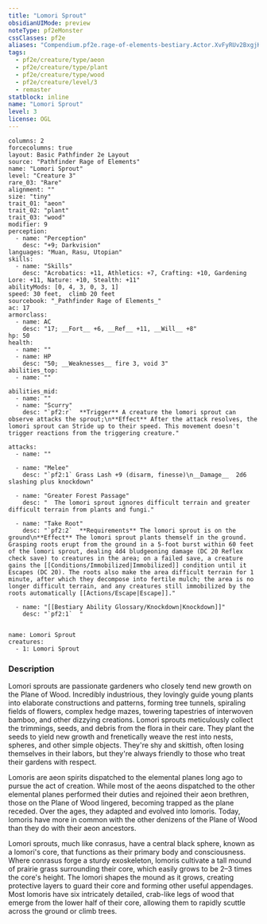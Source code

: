 ```yaml
---
title: "Lomori Sprout"
obsidianUIMode: preview
noteType: pf2eMonster
cssClasses: pf2e
aliases: "Compendium.pf2e.rage-of-elements-bestiary.Actor.XvFyRUv2BxgjKm77" 
tags:
  - pf2e/creature/type/aeon
  - pf2e/creature/type/plant
  - pf2e/creature/type/wood
  - pf2e/creature/level/3
  - remaster
statblock: inline
name: "Lomori Sprout"
level: 3
license: OGL
---
```


```statblock
columns: 2
forcecolumns: true
layout: Basic Pathfinder 2e Layout
source: "Pathfinder Rage of Elements"
name: "Lomori Sprout"
level: "Creature 3"
rare_03: "Rare"
alignment: ""
size: "tiny"
trait_01: "aeon"
trait_02: "plant"
trait_03: "wood"
modifier: 9
perception:
  - name: "Perception"
    desc: "+9; Darkvision"
languages: "Muan, Rasu, Utopian"
skills:
  - name: "Skills"
    desc: "Acrobatics: +11, Athletics: +7, Crafting: +10, Gardening Lore: +11, Nature: +10, Stealth: +11"
abilityMods: [0, 4, 3, 0, 3, 1]
speed: 30 feet,  climb 20 feet
sourcebook: "_Pathfinder Rage of Elements_"
ac: 17
armorclass:
  - name: AC
    desc: "17; __Fort__ +6, __Ref__ +11, __Will__ +8"
hp: 50
health:
  - name: ""
  - name: HP
    desc: "50; __Weaknesses__ fire 3, void 3"
abilities_top:
  - name: ""

abilities_mid:
  - name: ""
  - name: "Scurry"
    desc: "`pf2:r`  **Trigger** A creature the lomori sprout can observe attacks the sprout;\n**Effect** After the attack resolves, the lomori sprout can Stride up to their speed. This movement doesn't trigger reactions from the triggering creature."

attacks:
  - name: ""

  - name: "Melee"
    desc: "`pf2:1` Grass Lash +9 (disarm, finesse)\n__Damage__  2d6 slashing plus knockdown"

  - name: "Greater Forest Passage"
    desc: "  The lomori sprout ignores difficult terrain and greater difficult terrain from plants and fungi."

  - name: "Take Root"
    desc: "`pf2:2`  **Requirements** The lomori sprout is on the ground\n**Effect** The lomori sprout plants themself in the ground. Grasping roots erupt from the ground in a 5-foot burst within 60 feet of the lomori sprout, dealing 4d4 bludgeoning damage (DC 20 Reflex check save) to creatures in the area; on a failed save, a creature gains the [[Conditions/Immobilized|Immobilized]] condition until it Escapes (DC 20). The roots also make the area difficult terrain for 1 minute, after which they decompose into fertile mulch; the area is no longer difficult terrain, and any creatures still immobilized by the roots automatically [[Actions/Escape|Escape]]."

  - name: "[[Bestiary Ability Glossary/Knockdown|Knockdown]]"
    desc: "`pf2:1`  "
 
```

```encounter-table
name: Lomori Sprout
creatures:
  - 1: Lomori Sprout
```


### Description
Lomori sprouts are passionate gardeners who closely tend new growth on the Plane of Wood. Incredibly industrious, they lovingly guide young plants into elaborate constructions and patterns, forming tree tunnels, spiraling fields of flowers, complex hedge mazes, towering tapestries of interwoven bamboo, and other dizzying creations. Lomori sprouts meticulously collect the trimmings, seeds, and debris from the flora in their care. They plant the seeds to yield new growth and frenetically weave the rest into nests, spheres, and other simple objects. They're shy and skittish, often losing themselves in their labors, but they're always friendly to those who treat their gardens with respect.

Lomoris are aeon spirits dispatched to the elemental planes long ago to pursue the act of creation. While most of the aeons dispatched to the other elemental planes performed their duties and rejoined their aeon brethren, those on the Plane of Wood lingered, becoming trapped as the plane receded. Over the ages, they adapted and evolved into lomoris. Today, lomoris have more in common with the other denizens of the Plane of Wood than they do with their aeon ancestors.

Lomori sprouts, much like conrasus, have a central black sphere, known as a lomori's core, that functions as their primary body and consciousness. Where conrasus forge a sturdy exoskeleton, lomoris cultivate a tall mound of prairie grass surrounding their core, which easily grows to be 2–3 times the core's height. The lomori shapes the mound as it grows, creating protective layers to guard their core and forming other useful appendages. Most lomoris have six intricately detailed, crab-like legs of wood that emerge from the lower half of their core, allowing them to rapidly scuttle across the ground or climb trees.

